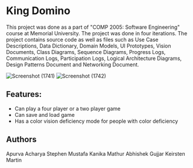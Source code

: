 # King Domino

This project was done as a part of "COMP 2005: Software Engineering" course at Memorial University. The project was done in four iterations. The project contains source code
as well as files such as Use Case Descriptions, Data Dictionary, Domain Models, UI Prototypes, Vision Documents, Class Diagrams, Sequence Diagrams, Progress Logs,
Communication Logs, Participation Logs, Logical Architecture Diagrams, Design Patterns Document and Networking Document.

![Screenshot (1741)](https://user-images.githubusercontent.com/113264267/190618481-8b7b944b-7540-4a9e-a664-9ba9eb668e23.png)
![Screenshot (1742)](https://user-images.githubusercontent.com/113264267/190618547-67de6c4c-904d-4b06-a78e-c1bb6160fbb6.png)

## Features:
- Can play a four player or a two player game
- Can save and load game
- Has a color vision deficiency mode for people with color deficiency

## Authors
Apurva Acharya
Stephen Mustafa
Kanika Mathur
Abhishek Gujjar
Keirsten Martin

